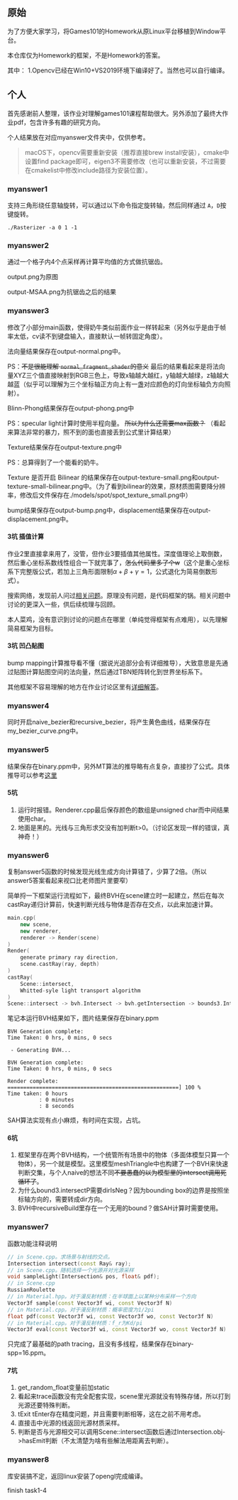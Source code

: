 ## 原始

为了方便大家学习，将Games101的Homework从原Linux平台移植到Window平台。

本仓库仅为Homework的框架，不是Homework的答案。

其中：
1.Opencv已经在Win10+VS2019环境下编译好了。当然也可以自行编译。

## 个人

首先感谢前人整理，该作业对理解games101课程帮助很大。另外添加了最终大作业pdf，包含许多有趣的研究方向。

个人结果放在对应myanswer文件夹中，仅供参考。

> macOS下，opencv需要重新安装（推荐直接brew install安装），cmake中设置find package即可，eigen3不需要修改（也可以重新安装，不过需要在cmakelist中修改include路径为安装位置）。

### myanswer1

支持三角形绕任意轴旋转，可以通过以下命令指定旋转轴，然后同样通过 `A`，`D`按键旋转。

```shell
./Rasterizer -a 0 1 -1
```

### myanswer2

通过一个格子内4个点采样再计算平均值的方式做抗锯齿。

output.png为原图

output-MSAA.png为抗锯齿之后的结果

### myanswer3

修改了小部分main函数，使得奶牛类似前面作业一样转起来（另外似乎是由于帧率太低，cv读不到键盘输入，直接默认一帧转固定角度）。

法向量结果保存在output-normal.png中。

PS：~~不是很能理解 `normal_fragment_shader`的意义~~ 最后的结果看起来是将法向量XYZ三个值直接映射到RGB三色上，导致x轴越大越红，y轴越大越绿，z轴越大越蓝（似乎可以理解为三个坐标轴正方向上有一盏对应颜色的灯向坐标轴负方向照射）。

Blinn-Phong结果保存在output-phong.png中

PS：specular light计算时使用半程向量。 ~~所以为什么还需要max函数？~~ （看起来算法非常的暴力，照不到的面也直接丢到公式里计算结果）

Texture结果保存在output-texture.png中

PS：总算得到了一个能看的奶牛。

Texture 是否开启 Bilinear 的结果保存在output-texture-small.png和output-texture-small-bilinear.png中。（为了看到bilinear的效果，原材质图需要降分辨率，修改后文件保存在./models/spot/spot_texture_small.png中）

bump结果保存在output-bump.png中，displacement结果保存在output-displacement.png中。

#### 3坑 插值计算

作业2里直接拿来用了，没管，但作业3要插值其他属性。深度值理论上取倒数，然后重心坐标系数线性组合一下就完事了，~~怎么代码里多了个w~~（这个是重心坐标系下完整版公式，若加上三角形面限制$\alpha + \beta + \gamma = 1$，公式退化为简易倒数形式）。

搜索网络，发现前人问过[相关问题](https://games-cn.org/forums/topic/zuoye3-guanyushenduzhiwentizijicaidekengheyixiexiangfa/)。原理没有问题，是代码框架的锅。相关问题中讨论的更深入一些，供后续梳理与回顾。

本人菜鸡，没有意识到讨论的问题点在哪里（单纯觉得框架有点难用），以先理解简易框架为目标。

#### 3坑 凹凸贴图

bump mapping计算推导看不懂（据说光追部分会有详细推导），大致意思是先通过贴图计算贴图空间的法向量，然后通过TBN矩阵转化到世界坐标系下。

其他框架不容易理解的地方在作业讨论区里有[详细解答](https://games-cn.org/forums/topic/frequently-asked-questionskeep-updating/)。

### myanswer4

同时开启naive_bezier和recursive_bezier，将产生黄色曲线，结果保存在my_bezier_curve.png中。

### myanswer5

结果保存在binary.ppm中，另外MT算法的推导略有点复杂，直接抄了公式。具体推导可以参考[这里](https://www.scratchapixel.com/lessons/3d-basic-rendering/ray-tracing-rendering-a-triangle/moller-trumbore-ray-triangle-intersection)

#### 5坑

1. 运行时报错。Renderer.cpp最后保存颜色的数组是unsigned char而中间结果使用char。
2. 地面是黑的。光线与三角形求交没有加判断t>0。（讨论区发现一样的错误，真神奇！）

### myanswer6

复制answer5函数的时候发现光线生成方向计算错了，少算了2倍。（所以answer5答案看起来视口比老师图片里要窄）

简单捋一下框架运行流程如下，最终BVH在scene建立时一起建立，然后在每次castRay递归计算前，快速判断光线与物体是否存在交点，以此来加速计算。

```c++
main.cpp(
    new scene,
    new renderer,
    renderer -> Render(scene)
)
Render(
    generate primary ray direction,
    scene.castRay(ray, depth)
)
castRay(
    Scene::intersect,
    Whitted-syle light transport algorithm
)
Scene::intersect -> bvh.Intersect -> bvh.getIntersection -> bounds3.IntersectP
```

笔记本运行BVH结果如下，图片结果保存在binary.ppm

```shell
BVH Generation complete:
Time Taken: 0 hrs, 0 mins, 0 secs

 - Generating BVH...

BVH Generation complete:
Time Taken: 0 hrs, 0 mins, 0 secs

Render complete: ======================================================] 100 %
Time taken: 0 hours
          : 0 minutes
          : 8 seconds
```

SAH算法实现有点小麻烦，有时间在实现，占坑。

#### 6坑

1. 框架里存在两个BVH结构，一个统管所有场景中的物体（多面体模型只算一个物体），另一个就是模型。这里模型meshTriangle中也构建了一个BVH来快速判断交集，与个人naive的想法不同~~不要愚蠢的以为模型里的intersect调用死循环了~~。
2. 为什么bound3.intersectP需要dirIsNeg？因为bounding box的边界是按照坐标轴方向的，需要转成dir方向。
3. BVH中recursiveBuild里存在一个无用的bound？做SAH计算时需要使用。

### myanswer7

函数功能注释说明

```c++
// in Scene.cpp。求场景与射线的交点。
Intersection intersect(const Ray& ray);
// in Scene.cpp。随机选择一个光源并对光源采样
void sampleLight(Intersection& pos, float& pdf);
// in Scene.cpp
RussianRoulette
// in Material.hpp。对于漫反射材质：在半球面上以某种分布采样一个方向
Vector3f sample(const Vector3f wi, const Vector3f N)
// in Material.cpp。对于漫反射材质：概率密度为1/2pi
float pdf(const Vector3f wi, const Vector3f wo, const Vector3f N)
// in Material.cpp。对于漫反射材质：f_r为Kd/pi
Vector3f eval(const Vector3f wi, const Vector3f wo, const Vector3f N)
```

只完成了最基础的path tracing，且没有多线程，结果保存在binary-spp=16.ppm。

#### 7坑

1. get_random_float变量前加static
2. 看起来trace函数没有完全配套实现，scene里光源就没有特殊存储，所以打到光源还要特殊判断。
3. tExit tEnter存在精度问题，并且需要判断相等，这在之前不用考虑。
4. 直接击中光源的线返回光源材质采样。
5. 判断是否与光源相交可以调用Scene::intersect函数后通过Intersection.obj->hasEmit判断（不太清楚为啥有些解法用距离去判断）。

### myanswer8

库安装搞不定，返回linux安装了opengl完成编译。

finish task1-4
